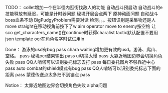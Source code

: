 TODO：
collet增加一个在半径内逛街找敌人的功能
自动战斗预启动
自动战斗的e技能释放有延迟，可能是计时器问题
秘境开局会点两下 原神动画问题
自动战斗boss血条不动
BigPudgyProblem需要对话
检测。。。按钮识别是采集物还是人
move straight在移动视角前按下了w
aim operator move to enemy按空格
让sco get_characters_name()在continue时获得charalist
tactic默认配置不要用json template
ocr在角色名字时试试用in

Done：
游泳的usd有bug pass
chara waiting增加更有效的usd。游泳、爬山、空格。 pass
秘境ocr结果输出 pass
ui切换太慢 pass
太靠近地图边界会切换角色失败 pass
QQ人哨塔可以识别委托标志去打 pass
每日委托图片不够靠近中心 pass
auto combat的shield模式有bug pass
QQ人哨塔可以识别委托标志下面的距离 pass
蒙德传送点太多扫不到锚点 pass

Notice：
太靠近地图边界会切换角色失败 alpha问题